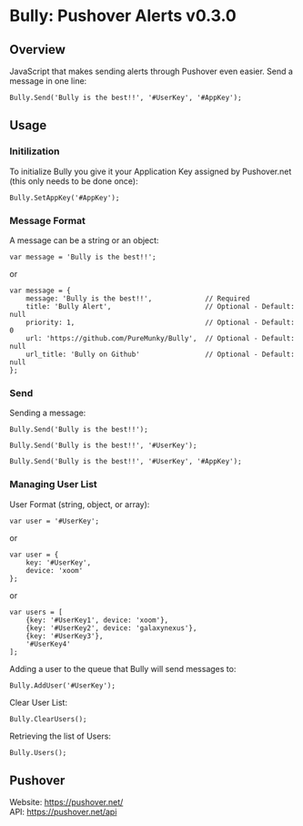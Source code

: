 Bully: Pushover Alerts v0.3.0	
==============

## Overview
JavaScript that makes sending alerts through Pushover even easier. Send a message in one line:

	Bully.Send('Bully is the best!!', '#UserKey', '#AppKey');

## Usage
	
### Initilization
To initialize Bully you give it your Application Key assigned by Pushover.net (this only needs to be done once):

	Bully.SetAppKey('#AppKey');

### Message Format
A message can be a string or an object:

	var message = 'Bully is the best!!';
	
or 

	var message = {
		message: 'Bully is the best!!',				// Required
		title: 'Bully Alert',						// Optional - Default: null
		priority: 1,								// Optional - Default: 0
		url: 'https://github.com/PureMunky/Bully',	// Optional - Default: null
		url_title: 'Bully on Github'				// Optional - Default: null
	};

### Send
Sending a message:

	Bully.Send('Bully is the best!!');
	
	Bully.Send('Bully is the best!!', '#UserKey');
	
	Bully.Send('Bully is the best!!', '#UserKey', '#AppKey');

### Managing User List
User Format (string, object, or array):

	var user = '#UserKey';

or

	var user = {
		key: '#UserKey',
		device: 'xoom'
	};
	
or

	var users = [
		{key: '#UserKey1', device: 'xoom'},
		{key: '#UserKey2', device: 'galaxynexus'},
		{key: '#UserKey3'},
		'#UserKey4'
	];
	
Adding a user to the queue that Bully will send messages to:

	Bully.AddUser('#UserKey');

Clear User List:

	Bully.ClearUsers();
	
Retrieving the list of Users:

	Bully.Users();

## Pushover
Website: <https://pushover.net/>  
API: <https://pushover.net/api>